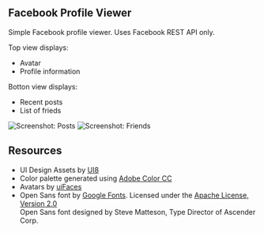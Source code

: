 Facebook Profile Viewer
---

Simple Facebook profile viewer. Uses Facebook REST API only.  

Top view displays:

* Avatar
* Profile information

Botton view displays:

* Recent posts
* List of frieds

![Screenshot: Posts](https://raw.githubusercontent.com/vgorloff/AWLFacebookProfileViewer/master/Screenshot-Posts.png "Screen: Posts")
![Screenshot: Friends](https://raw.githubusercontent.com/vgorloff/AWLFacebookProfileViewer/master/Screenshot-Friends.png "Screen: Friends")

Resources
---

* UI Design Assets by [UI8](https://ui8.net "UI8 Home page")
* Color palette generated using [Adobe Color CC](https://color.adobe.com "Adobe Color CC Home page")
* Avatars by [uiFaces](http://uifaces.com "uiFaces Home page")
* Open Sans font by [Google Fonts](http://www.google.com/fonts/specimen/Open+Sans). Licensed under the [Apache License, Version 2.0](http://www.apache.org/licenses/LICENSE-2.0.txt)  
  Open Sans font designed by Steve Matteson, Type Director of Ascender Corp.